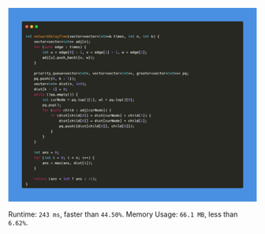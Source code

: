 ![](https://github.com/archishmanghos/code-images/blob/master/Leetcode/743.png)

Runtime: `243 ms`, faster than `44.50%`.
Memory Usage: `66.1 MB`, less than `6.62%`.
